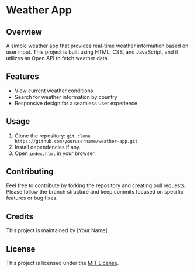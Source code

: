 # Weather App

## Overview
A simple weather app that provides real-time weather information based on user input. This project is built using HTML, CSS, and JavaScript, and it utilizes an Open API to fetch weather data.

## Features
- View current weather conditions
- Search for weather information by country
- Responsive design for a seamless user experience

## Usage
1. Clone the repository: `git clone https://github.com/yourusername/weather-app.git`
2. Install dependencies if any.
3. Open `index.html` in your browser.

## Contributing
Feel free to contribute by forking the repository and creating pull requests. Please follow the branch structure and keep commits focused on specific features or bug fixes.

## Credits
This project is maintained by [Your Name].

## License
This project is licensed under the [MIT License](LICENSE).

